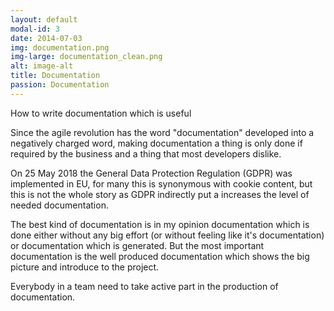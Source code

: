 ```yaml
---
layout: default
modal-id: 3
date: 2014-07-03
img: documentation.png
img-large: documentation_clean.png
alt: image-alt
title: Documentation
passion: Documentation
---
```


How to write documentation which is useful

Since the agile revolution has the word "documentation" developed into a negatively charged word, making documentation a thing is only done if required by the business and a thing that most developers dislike.

On 25 May 2018 the General Data Protection Regulation (GDPR) was implemented in EU, for many this is synonymous with cookie content, but this is not the whole story as GDPR indirectly put a increases the level of needed documentation.

The best kind of documentation is in my opinion documentation which is done either without any big effort (or without feeling like it's documentation) or documentation which is generated. But the most important documentation is the well produced documentation which shows the big picture and introduce to the project.

Everybody in a team need to take active part in the production of documentation.